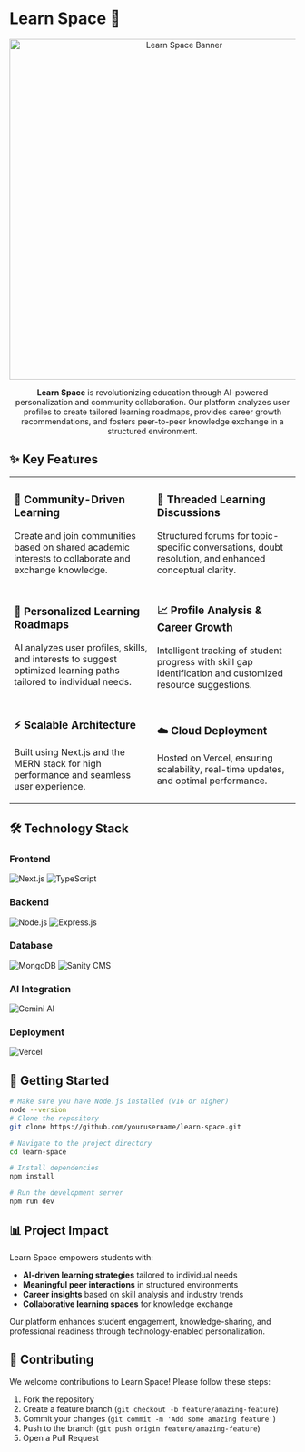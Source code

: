 # Learn Space 🚀

<div align="center">
  <img src="https://learn-space-chi.vercel.app/_next/image?url=%2Fbg1.jpg&w=1920&q=100" alt="Learn Space Banner" width="600" />
  
**Learn Space** is revolutionizing education through AI-powered personalization and community collaboration. Our platform analyzes user profiles to create tailored learning roadmaps, provides career growth recommendations, and fosters peer-to-peer knowledge exchange in a structured environment.
</div>

## ✨ Key Features

<table>
  <tr>
  <td width="50%">
      <h3>👥 Community-Driven Learning</h3>
      <p>Create and join communities based on shared academic interests to collaborate and exchange knowledge.</p>
    </td>
    <td width="50%">
      <h3>💬 Threaded Learning Discussions</h3>
      <p>Structured forums for topic-specific conversations, doubt resolution, and enhanced conceptual clarity.</p>
    </td>
  </tr>
  <tr>
    <td width="50%">
      <h3>🧠 Personalized Learning Roadmaps</h3>
      <p>AI analyzes user profiles, skills, and interests to suggest optimized learning paths tailored to individual needs.</p>
    </td>
    <td width="50%">
      <h3>📈 Profile Analysis & Career Growth</h3>
      <p>Intelligent tracking of student progress with skill gap identification and customized resource suggestions.</p>
    </td>
  </tr>
  <tr>
    <td width="50%">
      <h3>⚡ Scalable Architecture</h3>
      <p>Built using Next.js and the MERN stack for high performance and seamless user experience.</p>
    </td>
    <td width="50%">
      <h3>☁️ Cloud Deployment</h3>
      <p>Hosted on Vercel, ensuring scalability, real-time updates, and optimal performance.</p>
    </td>
  </tr>
</table>

## 🛠️ Technology Stack

### Frontend
![Next.js](https://img.shields.io/badge/Next.js-000000?style=for-the-badge&logo=nextdotjs&logoColor=white)
![TypeScript](https://img.shields.io/badge/TypeScript-3178C6?style=for-the-badge&logo=typescript&logoColor=white)

### Backend
![Node.js](https://img.shields.io/badge/Node.js-339933?style=for-the-badge&logo=nodedotjs&logoColor=white)
![Express.js](https://img.shields.io/badge/Express.js-000000?style=for-the-badge&logo=express&logoColor=white)

### Database
![MongoDB](https://img.shields.io/badge/MongoDB-47A248?style=for-the-badge&logo=mongodb&logoColor=white)
![Sanity CMS](https://img.shields.io/badge/Sanity_CMS-F03E2F?style=for-the-badge&logo=sanity&logoColor=white)

### AI Integration
![Gemini AI](https://img.shields.io/badge/Google%20Gemini-4285F4?style=for-the-badge&logo=google&logoColor=white)

### Deployment
![Vercel](https://img.shields.io/badge/Vercel-000000?style=for-the-badge&logo=vercel&logoColor=white)

## 🚀 Getting Started

```bash
# Make sure you have Node.js installed (v16 or higher)
node --version
# Clone the repository
git clone https://github.com/yourusername/learn-space.git

# Navigate to the project directory
cd learn-space

# Install dependencies
npm install

# Run the development server
npm run dev
```

## 📊 Project Impact

Learn Space empowers students with:

- **AI-driven learning strategies** tailored to individual needs
- **Meaningful peer interactions** in structured environments
- **Career insights** based on skill analysis and industry trends
- **Collaborative learning spaces** for knowledge exchange


Our platform enhances student engagement, knowledge-sharing, and professional readiness through technology-enabled personalization.

## 👥 Contributing

We welcome contributions to Learn Space! Please follow these steps:

1. Fork the repository
2. Create a feature branch (`git checkout -b feature/amazing-feature`)
3. Commit your changes (`git commit -m 'Add some amazing feature'`)
4. Push to the branch (`git push origin feature/amazing-feature`)
5. Open a Pull Request
